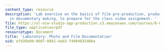 ```yaml
---
content_type: resource
description: 'Lab exercise on the basics of film pre-production, production and post-production
  in documentary making, to prepare for the class video assignment. '
file: https://ol-ocw-studio-app-production.s3.amazonaws.com/courses/6-811-principles-and-practice-of-assistive-technology-fall-2014/efd38e09060708424ab3f4994835406a_MIT6_811F14_Lab3.pdf
file_type: application/pdf
resourcetype: Document
title: 'Laboratory: Photo and Film Documentation'
uid: efd38e09-0607-0842-4ab3-f4994835406a
---
```

